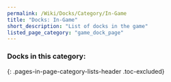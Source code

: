 ```yaml
---
permalink: /Wiki/Docks/Category/In-Game
title: "Docks: In-Game"
short_description: "List of docks in the game"
listed_page_category: "game_dock_page"
---
```


### Docks in this category:
{: .pages-in-page-category-lists-header .toc-excluded}